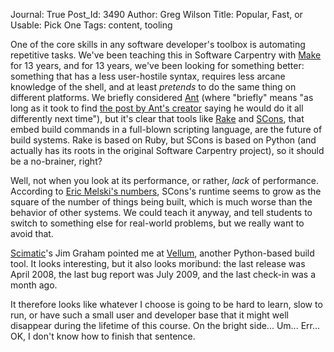 Journal: True
Post_Id: 3490
Author: Greg Wilson
Title: Popular, Fast, or Usable: Pick One
Tags: content, tooling

<p>One of the core skills in any software developer's toolbox is automating repetitive tasks. We've been teaching this in Software Carpentry with <a href="http://www.gnu.org/software/make/">Make</a> for 13 years, and for 13 years, we've been looking for something better: something that has a less user-hostile syntax, requires less arcane knowledge of the shell, and at least <em>pretends</em> to do the same thing on different platforms. We briefly considered <a href="http://ant.apache.org/">Ant</a> (where "briefly" means "as long as it took to find <a href="http://pyre.third-bit.com/blog/archives/61.html">the post by Ant's creator</a> saying he would do it all differently next time"), but it's clear that tools like <a href="http://rake.rubyforge.org/">Rake</a> and <a href="http://www.scons.org/">SCons</a>, that embed build commands in a full-blown scripting language, are the future of build systems. Rake is based on Ruby, but SCons is based on Python (and actually has its roots in the original Software Carpentry project), so it should be a no-brainer, right?</p>
<p>Well, not when you look at its performance, or rather, <em>lack</em> of performance. According to <a href="http://blog.electric-cloud.com/2010/03/08/how-scalable-is-scons/">Eric Melski's numbers</a>, SCons's runtime seems to grow as the square of the number of things being built, which is much worse than the behavior of other systems. We could teach it anyway, and tell students to switch to something else for real-world problems, but we really want to avoid that.</p>
<p><a href="http://www.scimatic.com">Scimatic</a>'s Jim Graham pointed me at <a href="https://launchpad.net/vellum">Vellum</a>, another Python-based build tool. It looks interesting, but it also looks moribund: the last release was April 2008, the last bug report was July 2009, and the last check-in was a month ago.</p>
<p>It therefore looks like whatever I choose is going to be hard to learn, slow to run, or have such a small user and developer base that it might well disappear during the lifetime of this course. On the bright side... Um... Err... OK, I don't know how to finish that sentence.</p>
